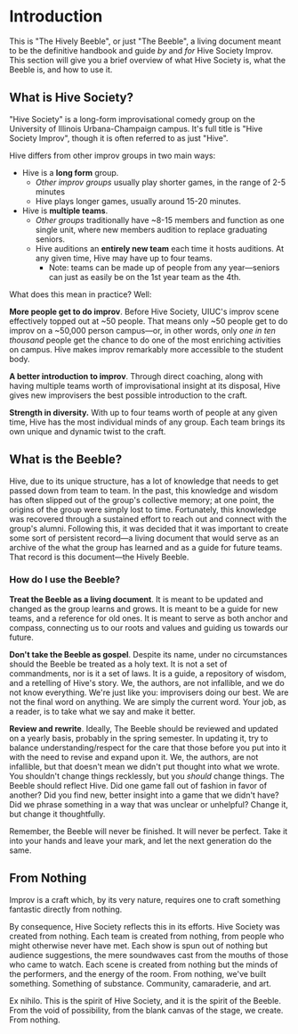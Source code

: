# Introduction

This is "The Hively Beeble", or just "The Beeble", a living document meant to be the definitive handbook and guide *by* and *for* Hive Society Improv. This section will give you a brief overview of what Hive Society is, what the Beeble is, and how to use it.

## What is Hive Society?

"Hive Society" is a long-form improvisational comedy group on the University of Illinois Urbana-Champaign campus. It's full title is "Hive Society Improv", though it is often referred to as just "Hive". 

Hive differs from other improv groups in two main ways:

- Hive is a **long form** group.
  - *Other improv groups* usually play shorter games, in the range of 2-5 minutes
  - Hive plays longer games, usually around 15-20 minutes. 
- Hive is **multiple teams**. 
  - *Other groups* traditionally have ~8-15 members and function as one single unit, where new members audition to replace graduating seniors.
  - Hive auditions an **entirely new team** each time it hosts auditions. At any given time, Hive may have up to four teams. 
    - Note: teams can be made up of people from any year—seniors can just as easily be on the 1st year team as the 4th.

What does this mean in practice? Well:

**More people get to do improv**. Before Hive Society, UIUC's improv scene effectively topped out at ~50 people. That means only ~50 people  get to do improv on a ~50,000 person campus—or, in other words, only *one in ten thousand* people get the chance to do one of the most enriching activities on campus. Hive makes improv remarkably more accessible to the student body.

**A better introduction to improv**. Through direct coaching, along with having multiple teams worth of improvisational insight at its disposal, Hive gives new improvisers the best possible introduction to the craft.

**Strength in diversity.** With up to four teams worth of people at any given time, Hive has the most individual minds of any group. Each team brings its own unique and dynamic twist to the craft.

## What is the Beeble?
Hive, due to its unique structure, has a lot of knowledge that needs to get passed down from team to team. In the past, this knowledge and wisdom has often slipped out of the group's collective memory; at one point, the origins of the group were simply lost to time. Fortunately, this knowledge was recovered through a sustained effort to reach out and connect with the group's alumni. Following this, it was decided that it was important to create some sort of persistent record—a living document that would serve as an archive of the what the group has learned and as a guide for future teams. That record is this document—the Hively Beeble.

### How do I use the Beeble?
**Treat the Beeble as a living document**. It is meant to be updated and changed as the group learns and grows. It is meant to be a guide for new teams, and a reference for old ones. It is meant to serve as both anchor and compass, connecting us to our roots and values and guiding us towards our future. 

**Don't take the Beeble as gospel**. Despite its name, under no circumstances should the Beeble be treated as a holy text. It is not a set of commandments, nor is it a set of laws. It is a guide, a repository of wisdom, and a retelling of Hive's story. We, the authors, are not infallible, and we do not know everything. We're just like you: improvisers doing our best. We are not the final word on anything. We are simply the current word. Your job, as a reader, is to take what we say and make it better.

**Review and rewrite**. Ideally, The Beeble should be reviewed and updated on a yearly basis, probably in the spring semester. In updating it, try to balance understanding/respect for the care that those before you put into it with the need to revise and expand upon it. We, the authors, are not infallible, but that doesn't mean we didn't put thought into what we wrote. You shouldn't change things recklessly, but you *should* change things. The Beeble should reflect Hive. Did one game fall out of fashion in favor of another? Did you find new, better insight into a game that we didn't have? Did we phrase something in a way that was unclear or unhelpful? Change it, but change it thoughtfully.

Remember, the Beeble will never be finished. It will never be perfect. Take it into your hands and leave your mark, and let the next generation do the same.

## From Nothing

Improv is a craft which, by its very nature, requires one to craft something fantastic directly from nothing. 

By consequence, Hive Society reflects this in its efforts. Hive Society was created from nothing. Each team is created from nothing, from people who might otherwise never have met. Each show is spun out of nothing but audience suggestions, the mere soundwaves cast from the mouths of those who came to watch. Each scene is created from nothing but the minds of the performers, and the energy of the room. From nothing, we've built something. Something of substance. Community, camaraderie, and art. 

Ex nihilo. This is the spirit of Hive Society, and it is the spirit of the Beeble. From the void of possibility, from the blank canvas of the stage, we create. From nothing.
